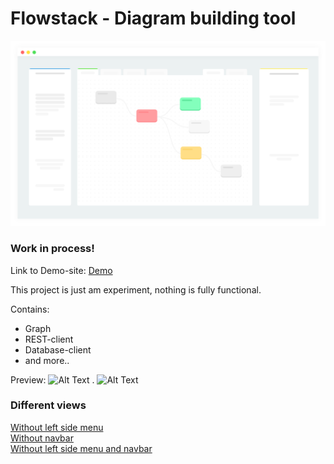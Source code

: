 # Flowstack - Diagram building tool

<img src="https://raw.githubusercontent.com/nexriz/flow-engine/main/src/svg/restcli2.svg" alt="Alt Text" style="max-width:100%;">

### Work in process!

Link to Demo-site:
<a href="http://rest-client.surge.sh/">Demo</a>


This project is just am experiment, nothing is fully functional.

Contains:
  - Graph
  - REST-client
  - Database-client
  - and more..



Preview:
<img src="https://i.imgur.com/FcMSjV4.png" alt="Alt Text" style="max-width:100%;">
.
<img src="https://i.imgur.com/iEkl8QV.png" alt="Alt Text" style="max-width:100%;">



### Different views

<a href="http://rest-client.surge.sh/?sidenone">Without left side menu</a> <br/>
<a href="http://rest-client.surge.sh/?blank">Without navbar</a> <br/>
<a href="http://rest-client.surge.sh/?sidenone&blank">Without left side menu and navbar</a> <br/>




